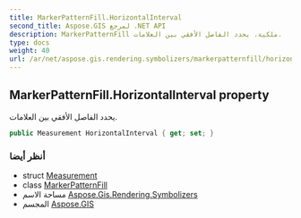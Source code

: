 ```yaml
---
title: MarkerPatternFill.HorizontalInterval
second_title: Aspose.GIS لمرجع .NET API
description: MarkerPatternFill ملكية. يحدد الفاصل الأفقي بين العلامات.
type: docs
weight: 40
url: /ar/net/aspose.gis.rendering.symbolizers/markerpatternfill/horizontalinterval/
---
```

## MarkerPatternFill.HorizontalInterval property

يحدد الفاصل الأفقي بين العلامات.

```csharp
public Measurement HorizontalInterval { get; set; }
```

### أنظر أيضا

* struct [Measurement](../../../aspose.gis.rendering/measurement/)
* class [MarkerPatternFill](../)
* مساحة الاسم [Aspose.Gis.Rendering.Symbolizers](../../markerpatternfill/)
* المجسم [Aspose.GIS](../../../)


